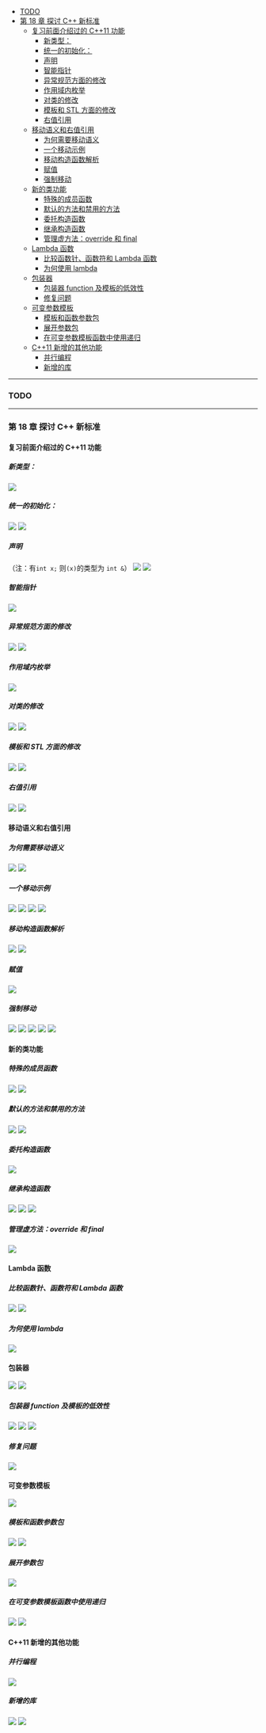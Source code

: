 - [TODO](#todo)
- [第 18 章 探讨 C++ 新标准](#第-18-章-探讨-c-新标准)
  - [复习前面介绍过的 C++11 功能](#复习前面介绍过的-c11-功能)
    - [新类型：](#新类型)
    - [统一的初始化：](#统一的初始化)
    - [声明](#声明)
    - [智能指针](#智能指针)
    - [异常规范方面的修改](#异常规范方面的修改)
    - [作用域内枚举](#作用域内枚举)
    - [对类的修改](#对类的修改)
    - [模板和 STL 方面的修改](#模板和-stl-方面的修改)
    - [右值引用](#右值引用)
  - [移动语义和右值引用](#移动语义和右值引用)
    - [为何需要移动语义](#为何需要移动语义)
    - [一个移动示例](#一个移动示例)
    - [移动构造函数解析](#移动构造函数解析)
    - [赋值](#赋值)
    - [强制移动](#强制移动)
  - [新的类功能](#新的类功能)
    - [特殊的成员函数](#特殊的成员函数)
    - [默认的方法和禁用的方法](#默认的方法和禁用的方法)
    - [委托构造函数](#委托构造函数)
    - [继承构造函数](#继承构造函数)
    - [管理虚方法：override 和 final](#管理虚方法override-和-final)
  - [Lambda 函数](#lambda-函数)
    - [比较函数针、函数符和 Lambda 函数](#比较函数针函数符和-lambda-函数)
    - [为何使用 lambda](#为何使用-lambda)
  - [包装器](#包装器)
    - [包装器 function 及模板的低效性](#包装器-function-及模板的低效性)
    - [修复问题](#修复问题)
  - [可变参数模板](#可变参数模板)
    - [模板和函数参数包](#模板和函数参数包)
    - [展开参数包](#展开参数包)
    - [在可变参数模板函数中使用递归](#在可变参数模板函数中使用递归)
  - [C++11 新增的其他功能](#c11-新增的其他功能)
    - [并行编程](#并行编程)
    - [新增的库](#新增的库)

---

### TODO

---

### 第 18 章 探讨 C++ 新标准

#### 复习前面介绍过的 C++11 功能

##### 新类型：

![](assets/2023-04-23-10-53-22.png)

##### 统一的初始化：

![](assets/2023-04-23-10-57-39.png)
![](assets/2023-04-23-10-58-07.png)

##### 声明

（注：有`int x;` 则`(x)`的类型为 `int &`）
![](assets/2023-04-23-11-27-22.png)
![](assets/2023-04-23-17-55-49.png)

##### 智能指针

![](assets/2023-04-23-17-56-27.png)

##### 异常规范方面的修改

![](assets/2023-04-23-17-58-08.png)
![](assets/2023-04-23-17-58-23.png)

##### 作用域内枚举

![](assets/2023-04-23-17-59-11.png)

##### 对类的修改

![](assets/2023-04-23-18-01-06.png)
![](assets/2023-04-23-18-06-44.png)

##### 模板和 STL 方面的修改

![](assets/2023-04-23-18-57-14.png)
![](assets/2023-04-23-18-58-40.png)

##### 右值引用

![](assets/2023-04-23-19-05-27.png)
![](assets/2023-04-23-19-05-42.png)

#### 移动语义和右值引用

##### 为何需要移动语义

![](assets/2023-04-23-20-25-14.png)
![](assets/2023-04-23-20-25-34.png)

##### 一个移动示例

![](assets/2023-04-23-20-49-44.png)
![](assets/2023-04-23-20-50-30.png)
![](assets/2023-04-23-20-51-22.png)
![](assets/2023-04-23-20-51-47.png)

##### 移动构造函数解析

![](assets/2023-04-23-20-57-13.png)
![](assets/2023-04-23-20-57-27.png)

##### 赋值

![](assets/2023-04-23-20-59-00.png)

##### 强制移动

![](assets/2023-04-23-21-03-07.png)
![](assets/2023-04-23-21-11-45.png)
![](assets/2023-04-23-21-18-34.png)
![](assets/2023-04-23-21-20-05.png)
![](assets/2023-04-23-21-23-00.png)

#### 新的类功能

##### 特殊的成员函数

![](assets/2023-04-23-21-50-45.png)
![](assets/2023-04-23-21-52-55.png)

##### 默认的方法和禁用的方法

![](assets/2023-04-23-21-56-55.png)
![](assets/2023-04-23-22-01-24.png)

##### 委托构造函数

![](assets/2023-04-23-22-03-18.png)

##### 继承构造函数

![](assets/2023-04-23-22-09-03.png)
![](assets/2023-04-23-22-09-21.png)
![](assets/2023-04-23-22-14-32.png)

##### 管理虚方法：override 和 final

![](assets/2023-04-23-22-15-34.png)

#### Lambda 函数

##### 比较函数针、函数符和 Lambda 函数

![](assets/2023-04-23-22-28-24.png)
![](assets/2023-04-23-22-44-23.png)

##### 为何使用 lambda

![](assets/2023-04-23-22-52-01.png)

#### 包装器

![](assets/2023-04-23-23-00-58.png)
![](assets/2023-04-23-23-01-19.png)

##### 包装器 function 及模板的低效性

![](assets/2023-04-23-23-27-04.png)
![](assets/2023-04-23-23-30-02.png)
![](assets/2023-04-23-23-31-09.png)

##### 修复问题

![](assets/2023-04-23-23-32-51.png)

#### 可变参数模板

![](assets/2023-04-23-23-37-08.png)

##### 模板和函数参数包

![](assets/2023-04-23-23-41-06.png)
![](assets/2023-04-23-23-41-21.png)

##### 展开参数包

![](assets/2023-04-23-23-43-38.png)

##### 在可变参数模板函数中使用递归

![](assets/2023-04-23-23-45-54.png)
![](assets/2023-04-23-23-46-07.png)

#### C++11 新增的其他功能

##### 并行编程

![](assets/2023-04-23-23-48-42.png)

##### 新增的库

![](assets/2023-04-23-23-49-41.png)
![](assets/2023-04-23-23-49-57.png)
